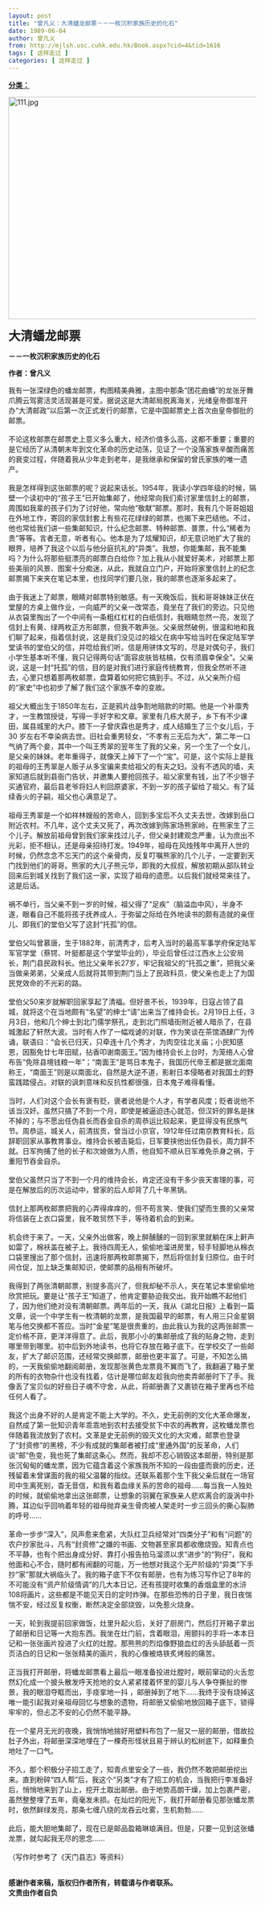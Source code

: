 ```yaml
---
layout: post
title: "曾凡义：大清蟠龙邮票－－一枚沉积家族历史的化石"
date: 1989-06-04
author: 曾凡义
from: http://mjlsh.usc.cuhk.edu.hk/Book.aspx?cid=4&tid=1616
tags: [ 这样走过 ]
categories: [ 这样走过 ]
---
```


<div style="margin: 15px 10px 10px 0px;">
 <div>
  <span id="ctl00_ContentPlaceHolder1_chapter1_SubjectLabel" style="font-weight:bold;text-decoration:underline;">
   分类：
  </span>
 </div>
 <p>
  <img align="top" alt="111.jpg" border="0" height="442" src="http://mjlsh.usc.cuhk.edu.hk/medias/contents/1616/111.jpg" width="590"/>
 </p>
 <p>
  <strong>
   <font size="5">
    大清蟠龙邮票
   </font>
  </strong>
 </p>
 <p>
  <strong>
   －－一枚沉积家族历史的化石
  </strong>
 </p>
 <p>
  <strong>
   作者：曾凡义
  </strong>
 </p>
 <p>
  我有一张深绿色的蟠龙邮票，构图精美典雅，主图中那条“团花曲蟠”的龙张牙舞爪腾云驾雾活灵活现甚是可爱。据说这是大清邮局脱离海关，光绪皇帝御准开办“大清邮政”以后第一次正式发行的邮票，它是中国邮票史上首次由皇帝御批的邮票。
  <br/>
  <br/>
  不论这枚邮票在邮票史上意义多么重大，经济价值多么高，这都不重要；重要的是它经历了从清朝末年到文化革命的历史动荡，见证了一个没落家族辛酸而痛苦的衰变过程，伴随着我从少年走到老年，是我继承和保留的曾氏家族的唯一遗产。
  <br/>
  <br/>
  我是怎样得到这张邮票的呢？说起来话长。1954年，我读小学四年级的时候，隔壁一个读初中的“孩子王”已开始集邮了，他经常向我们索讨家里信封上的邮票，周围如我辈的孩子们为了讨好他，常向他“敬献”邮票。那时，我有几个哥哥姐姐在外地工作，寄回的家信封套上有些花花绿绿的邮票，也揭下来巴结他。不过，他也常给我们讲一些集邮知识，什么纪念邮票、特种邮票、普票，什么“稀者为贵”等等。言者无意，听者有心。他本是为了炫耀知识，却无意识地扩大了我的眼界，培养了我这个以后与他分庭抗礼的“异类”。我想，你能集邮，我不能集吗？为什么将那些挺漂亮的邮票白白给你？加上我从小就爱好美术，对邮票上那些美丽的风景、图案十分痴迷，从此，我就自立门户，开始将家里信封上的纪念邮票揭下来夹在笔记本里，也找同学们要几张，我的邮票也逐渐多起来了。
  <br/>
  <br/>
  由于我迷上了邮票，眼睛对邮票特别敏感。有一天晚饭后，我和哥哥妹妹正伏在堂屋的方桌上做作业，一向威严的父亲一改常态，竟坐在了我们的旁边。只见他从衣袋里掏出了一个中间有一条粗红杠杠的白纸信封，我眼睛忽然一亮，发现了信封上有黄、绿两枚正方形邮票，但我不敢声张。父亲居然破例，很温和地和我们聊了起来，指着信封说，这是我们没见过的祖父在病中写给当时在保定陆军学堂读书的堂伯父的信，并唸给我们听。信是用骈体文写的，尽是对偶句子，我们小学生基本听不懂，我只记得两句话“面容皮肤皆枯槁，仅有须眉幸保全”。父亲说，这是一封“托孤”的信，目的是对我们进行家庭传统教育，但我全然听不进去，心里只想着那两枚邮票，盘算着如何把它搞到手。不过，从父亲所介绍的“家史”中也初步了解了我们这个家族不幸的变故。
  <br/>
  <br/>
  祖父大概出生于1850年左右，正是鸦片战争割地赔款的时期。他是一个补廪秀才，一生教馆授徒，写得一手好字和文章。家里有几栋大房子，乡下有不少课田，属县城里的大户。膝下一子曾庆霖也是秀才，成人结婚生了三个女儿后，于30 岁左右不幸染病去世。旧社会重男轻女，“不孝有三无后为大”，第二年一口气纳了两个妾，其中一个叫王秀翠的翌年生了我的父亲，另一个生了一个女儿，是父亲的妹妹。老年重得子，就像天上掉下了一个“宝”。可是，这个实际上是我的祖母的王秀翠是人贩子从多宝骗来卖给祖父的有夫之妇。没有不透风的墙，夫家知道后就到县衙门告状，并邀集人要抢回孩子。祖父家里有钱，出了不少银子买通官府，最后县老爷将妇人判回原婆家，不到一岁的孩子留给了祖父。有了延续香火的子嗣，祖父也心满意足了。
  <br/>
  <br/>
  祖母王秀翠是一个如祥林嫂般的苦命人，回到多宝后不久丈夫去世，改嫁到岳口附近农村。不几年，这个丈夫又死了，再次改嫁到陈家场熊家岭，在熊家生了三个儿子。解放前祖母曾到我们家来找过儿子，但父亲封建观念严重，认为庶出不光彩，拒不相认，还是母亲招待打发。1949年，祖母在风烛残年中离开人世的时候，仍然念念不忘天门的这个亲骨肉，反复叮嘱熊家的几个儿子，一定要到天门找到他们的哥哥。熊家的大儿子熊元华，即我的大叔叔，解放初期从部队转业回来后到城关找到了我们这一家，实现了祖母的遗愿。以后我们就经常来往了。这是后话。
  <br/>
  <br/>
  祸不单行，当父亲不到一岁的时候，祖父得了“足疾”（脑溢血中风），半身不遂，眼看自己不能将孩子抚养成人，于弥留之际给在外地读书的颇有造就的亲侄儿、即我们的堂伯父写了这封“托孤”的信。
  <br/>
  <br/>
  堂伯父叫曾慕唐，生于1882年，前清秀才，后考入当时的最高军事学府保定陆军军官学堂（蔡锷、叶挺都是这个学堂毕业的），毕业后曾任过江西水上公安局长，荆门县民政科长。他比父亲年长27岁，牢记我祖父的“托孤之重”，把我父亲当做亲弟弟，父亲成人后就将其带到荆门当上了民政科员，使父亲也走上了为国民党效命的不光彩的路。
  <br/>
  <br/>
  堂伯父50来岁就解职回家享起了清福。但好景不长，1939年，日寇占领了县城，就将这个在当地颇有“名望”的绅士“请”出来当了维持会长。2月19日上任，3月3日，他和几个绅士到北门儒学祭孔，走到北门照墙街附近被人暗杀了，在县城激起了轩然大波。当时有人作了一幅戏谑的对联，作为笑谈在茶馆酒肆广为传诵，联语曰：“会长已归天，只牵连十几个秀才，为肉空往北关庙；小民知感恩，因豁免廿七年田赋，拈香叩谢南面王。”因为维持会长上台时，为笼络人心曾布告“免除县境钱粮一年”；“南面王”是骂日本鬼子，我国历代帝王都是据北面南称王，“南面王”则是以南面北，自然是大逆不道，影射日本侵略者对我国土的野蛮践踏侵占。对联的讽刺意味和反抗性都很强，日本鬼子难得看懂。
  <br/>
  <br/>
  当时，人们对这个会长有褒有贬，褒者说他是个人才，有学者风度；贬者说他不该当汉奸。虽然只搞了不到一个月，即使是被逼迫违心就范，但汉奸的罪名是抹不掉的；与不愿出任伪县长而吞金自杀的周恭运比较起来，更显得没有民族气节。周恭运，城关人，前清拔贡，曾当过小京官，1912年任过南京教育科长，后辞职回家从事教育事业。维持会长被击毙后，日军要挟他出任伪县长，周力辞不就。日军拘捕了他的长子和次媳做为人质，他自知不顺从日军难免杀身之祸，于重阳节吞金自杀。
  <br/>
  <br/>
  堂伯父虽然只当了不到一个月的维持会长，肯定还没有干多少丧天害理的事，可是在解放后的历次运动中，曾家的后人却背了几十年黑锅。
  <br/>
  <br/>
  信封上那两枚邮票把我的心弄得痒痒的，但不苟言笑、使我们望而生畏的父亲常将信装在上衣口袋里，我不敢贸然下手，等待着机会的到来。
  <br/>
  <br/>
  机会终于来了。一天，父亲外出做客，晚上醉醺醺的一回到家里就躺在床上鼾声如雷了，棉袄盖在被子上。我待四周无人，偷偷地溜进房里，轻手轻脚地从棉衣口袋里搜出了那个信封，迅速将那两枚邮票揭下，然后将信封复归原位。由于时间仓促，加上缺乏集邮知识，使邮票的品相有所破坏。
  <br/>
  <br/>
  我得到了两张清朝邮票，别提多高兴了，但我却秘不示人，夹在笔记本里偷偷地欣赏把玩。要是让“孩子王”知道了，他肯定要胁迫我交出。我开始瞧不起他们了，因为他们绝对没有清朝邮票。两年后的一天，我从《湖北日报》上看到一篇文章，说一个中学生有一枚清朝的龙票，是我国最早的邮票，有人用三只金星钢笔与他交换都不答应。当时“金星”笔是很贵重的，由此我认为我的这两张邮票一定价格不菲，更洋洋得意了。此后，我那小小的集邮册成了我的贴身之物，走到哪里带到哪里。初中后到外地读书，也将它存放在箱子底下。在学校交了一些邮友，扩大了邮识范围，还经常交换邮票，邮册也更丰富了。可是，不知怎么搞的，一天我偷偷地翻阅邮册，发现那张黄色龙票竟不翼而飞了，我翻遍了箱子里的所有的衣物杂什也没有找着，估计是哪位邮友趁我向他卖弄邮册时下了手。我像丢了宝贝似的好些日子魂不守舍，从此，将邮册裹了又裹锁在箱子里再也不给任何人看了。
  <br/>
  <br/>
  我这个出身不好的人是肯定不能上大学的。不久，史无前例的文化大革命爆发，自然成了第一批知识青年乖乖地到农村去接受贫下中农的再教育，这枚蟠龙票也伴随着我流放到了农村。文革是史无前例的毁灭文化的大灾难，邮票也登录了“封资修”的黑榜，不少有成就的集邮者被打成“里通外国”的反革命，人们谈“邮”色变，我也死了集邮这条心。然而，我却不忍心销毁这本邮册，特别是那张沉甸甸的蟠龙票，因为它蕴含着这个家族我所不知的一段由盛而衰的历史，还残留着未曾谋面的我的祖父温馨的指纹。还联系着那个生下我父亲后就在一场官司中生离死别，杳无音信，和我有着血缘关系的苦命的祖母……每当我一人独处的时候，就偷偷地拿出这张邮票，让想象的羽翼在家族亲人悲欢离合的漩涡中扑腾，耳边似乎回响着年轻的祖母抛弃亲生骨肉被人架走时一步三回头的撕心裂肺的呼号……
  <br/>
  <br/>
  革命一步步“深入”，风声愈来愈紧，大队红卫兵经常对“四类分子”和有“问题”的农户抄家批斗，凡有“封资修”之嫌的书画、文物甚至家具都收缴烧毁。知青点也不平静，也有个把出身成分好、靠打小报告拍马溜须以求“进步”的“狗仔”，我和他面和心不合，随时都有闹翻的可能，万一他想对我这个无产阶级的“异类”下手抄“家”那就大祸临头了。我的箱子底下不仅有邮册，也有为练习写作记了8年的不可能没有“资产阶级情调”的几大本日记，还有孩提时收集的香烟盒里的水浒108将画片，这些都是不能见天日的定时炸弹。在那些恐怖的日子里，我日夜惴惴不安，经过反复权衡，断然决定全部烧毁，以免惹火烧身。
  <br/>
  <br/>
  一天，轮到我提前回家做饭，灶里升起火后，关好了厨房门，然后打开箱子拿出了邮册和日记等一大抱东西。我坐在灶门前，含着眼泪，用颤抖的手将一本本日记和一张张画片投进了火红的灶膛。那熊熊的烈焰像野狼血红的舌头舔舐着一页页洁白的日记和一张张精美的画片，我的心像被烙铁炙烤般的痛苦。
  <br/>
  <br/>
  正当我打开邮册，将蟠龙邮票看上最后一眼准备投进灶膛时，眼前窜动的火舌忽然幻化成一个披头散发呼天抢地的女人紧紧搂着怀里的婴儿与人争夺撕扯的惨景，我的眼泪夺眶而出，手痉挛地一抖 ，邮册掉到了地下……我终于没有烧掉这唯一能引起我对亲祖母回忆与想象的遗物，将邮册又偷偷地放回箱子底下，锁得牢牢的，但忐忑不安的心仍然不能平静。
  <br/>
  <br/>
  在一个星月无光的夜晚，我悄悄地揣好用塑料布包了一层又一层的邮册，借故拉肚子外出，将邮册深深地埋在了一棵奇形怪状且易于辨认的松树底下，如释重负地吐了一口气。
  <br/>
  <br/>
  不久，那个积极分子招工走了，知青点里安全了一些，我仍然不敢把邮册挖出来。直到粉碎“四人帮”后，我这个“另类”才有了招工的机会，当我把行李准备好后，悄悄地来到了山上，挖开土取出邮册。由于地势高朗干燥，加上包裹严密，虽然整整埋了五年，竟毫发未损。在灿烂的阳光下，我打开邮册看见那张蟠龙票时，依然鲜绿发亮，那条七缠八绕的龙吞云吐雾，生机勃勃……
  <br/>
  <br/>
  此后，能大胆地集邮了，现在已是邮品盈箱琳琅满目。但是，只要一见到这张蟠龙票，就勾起我无尽的思念……
  <br/>
  <br/>
  （写作时参考了《天门县志》等资料）
 </p>
 <p>
  <br/>
  <strong>
   感谢作者来稿，版权归作者所有，转载请与作者联系。
   <br/>
   文责由作者自负
  </strong>
 </p>
</div>

